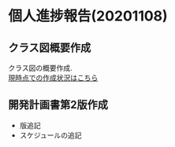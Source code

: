 # 個人進捗報告(20201108)

## クラス図概要作成
クラス図の概要作成.
<br>
[現時点での作成状況はこちら](./class-diagram1108.pu)

## 開発計画書第2版作成
* 版追記
* スケジュールの追記